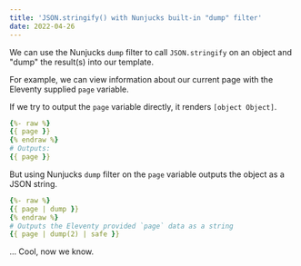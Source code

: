 ```yaml
---
title: 'JSON.stringify() with Nunjucks built-in "dump" filter'
date: 2022-04-26
---
```


We can use the Nunjucks `dump` filter to call `JSON.stringify` on an object and "dump" the result(s) into our template.

For example, we can view information about our current page with the Eleventy supplied `page` variable.

If we try to output the `page` variable directly, it renders `[object Object]`.

```yaml
{%- raw %}
{{ page }}
{% endraw %}
# Outputs:
{{ page }}
```

But using Nunjucks `dump` filter on the `page` variable  outputs the object as a JSON string.
```yaml
{%- raw %} 
{{ page | dump }} 
{% endraw %}
# Outputs the Eleventy provided `page` data as a string
{{ page | dump(2) | safe }}
```
... Cool, now we know.